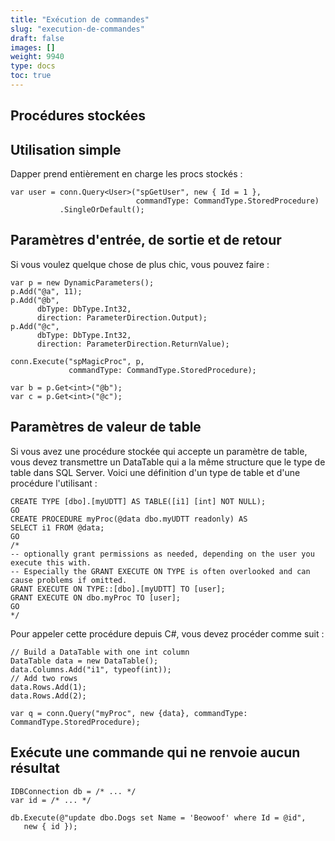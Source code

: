 ```yaml
---
title: "Exécution de commandes"
slug: "execution-de-commandes"
draft: false
images: []
weight: 9940
type: docs
toc: true
---
```


## Procédures stockées
## Utilisation simple ##

Dapper prend entièrement en charge les procs stockés :

    var user = conn.Query<User>("spGetUser", new { Id = 1 }, 
                                commandType: CommandType.StoredProcedure)
               .SingleOrDefault();

## Paramètres d'entrée, de sortie et de retour ##
Si vous voulez quelque chose de plus chic, vous pouvez faire :

    var p = new DynamicParameters();
    p.Add("@a", 11);
    p.Add("@b", 
          dbType: DbType.Int32, 
          direction: ParameterDirection.Output);
    p.Add("@c", 
          dbType: DbType.Int32, 
          direction: ParameterDirection.ReturnValue);
    
    conn.Execute("spMagicProc", p, 
                 commandType: CommandType.StoredProcedure); 
    
    var b = p.Get<int>("@b");
    var c = p.Get<int>("@c"); 

## Paramètres de valeur de table ##
Si vous avez une procédure stockée qui accepte un paramètre de table, vous devez transmettre un DataTable qui a la même structure que le type de table dans SQL Server.
Voici une définition d'un type de table et d'une procédure l'utilisant :

    CREATE TYPE [dbo].[myUDTT] AS TABLE([i1] [int] NOT NULL);
    GO
    CREATE PROCEDURE myProc(@data dbo.myUDTT readonly) AS
    SELECT i1 FROM @data;
    GO
    /*
    -- optionally grant permissions as needed, depending on the user you execute this with.
    -- Especially the GRANT EXECUTE ON TYPE is often overlooked and can cause problems if omitted.
    GRANT EXECUTE ON TYPE::[dbo].[myUDTT] TO [user];
    GRANT EXECUTE ON dbo.myProc TO [user];
    GO
    */
Pour appeler cette procédure depuis C#, vous devez procéder comme suit :

    // Build a DataTable with one int column
    DataTable data = new DataTable();
    data.Columns.Add("i1", typeof(int));
    // Add two rows
    data.Rows.Add(1);
    data.Rows.Add(2);

    var q = conn.Query("myProc", new {data}, commandType: CommandType.StoredProcedure);


## Exécute une commande qui ne renvoie aucun résultat
    IDBConnection db = /* ... */  
    var id = /* ... */

    db.Execute(@"update dbo.Dogs set Name = 'Beowoof' where Id = @id",
       new { id });

